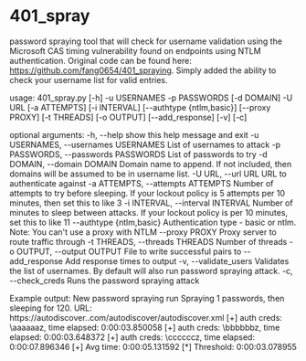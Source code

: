 # 401_spray
password spraying tool that will check for username validation using the Microsoft CAS timing vulnerability found on endpoints using NTLM authentication. Original code can be found here: https://github.com/fang0654/401_spraying. Simply added the ability to check your username list for valid entries.


usage: 401_spray.py [-h] -u USERNAMES -p PASSWORDS [-d DOMAIN] -U URL [-a ATTEMPTS] [-i INTERVAL] [--authtype {ntlm,basic}] [--proxy PROXY] [-t THREADS] [-o OUTPUT] [--add_response] [-v] [-c]

optional arguments:
  -h, --help            show this help message and exit
  -u USERNAMES, --usernames USERNAMES
                        List of usernames to attack
  -p PASSWORDS, --passwords PASSWORDS
                        List of passwords to try
  -d DOMAIN, --domain DOMAIN
                        Domain name to append. If not included, then domains will be assumed to be in username list.
  -U URL, --url URL     URL to authenticate against
  -a ATTEMPTS, --attempts ATTEMPTS
                        Number of attempts to try before sleeping. If your lockout policy is 5 attempts per 10 minutes, then set this to like 3
  -i INTERVAL, --interval INTERVAL
                        Number of minutes to sleep between attacks. If your lockout policy is per 10 minutes, set this to like 11
  --authtype {ntlm,basic}
                        Authentication type - basic or ntlm. Note: You can't use a proxy with NTLM
  --proxy PROXY         Proxy server to route traffic through
  -t THREADS, --threads THREADS
                        Number of threads
  -o OUTPUT, --output OUTPUT
                        File to write successful pairs to
  --add_response        Add response times to output
  -v, --validate_users  Validates the list of usernames. By default will also run password spraying attack.
  -c, --check_creds     Runs the password spraying attack
  
  Example output:
New password spraying run
Spraying 1 passwords, then sleeping for 120.
URL: https://autodiscover.<target>.com/autodiscover/autodiscover.xml
[+] auth creds: <target>\aaaaaaz, time elapsed: 0:00:03.850058
[+] auth creds: <target>\bbbbbbz, time elapsed: 0:00:03.648372
[+] auth creds: <target>\ccccccz, time elapsed: 0:00:07.896346
[+] Avg time: 0:00:05.131592
[*] Threshold: 0:00:03.078955

